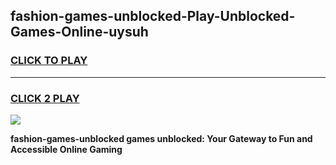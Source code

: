 
## fashion-games-unblocked-Play-Unblocked-Games-Online-uysuh
<h3>
<a href="https://premium76.site?title=fashion-games-unblocked&ref=24A">CLICK TO PLAY</a></h3>
<hr>

<h3>
<a href="https://premium76.site?title=fashion-games-unblocked&ref=24A">CLICK 2 PLAY</a>
  
</h3>

<a href="https://premium76.site?title=fashion-games-unblocked&ref=24A"><img src="https://clearcache.store/games.png"></a>


**fashion-games-unblocked games unblocked: Your Gateway to Fun and Accessible Online Gaming**
